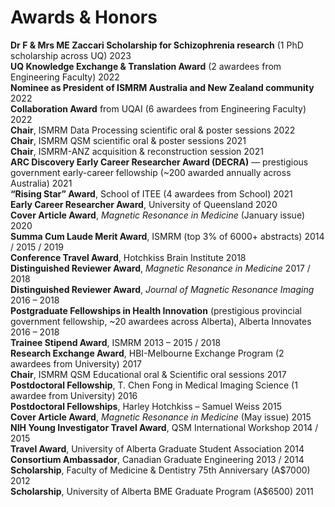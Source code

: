 # Awards & Honors

<div class="awards-list">

<div class="award-card">
  <div class="award-title">
    <b>Dr F & Mrs ME Zaccari Scholarship for Schizophrenia research</b> (1 PhD scholarship across UQ)
    <span class="award-year">2023</span>
  </div>
</div>

<div class="award-card">
  <div class="award-title">
    <b>UQ Knowledge Exchange & Translation Award</b> (2 awardees from Engineering Faculty)
    <span class="award-year">2022</span>
  </div>
</div>

<div class="award-card">
  <div class="award-title">
    <b>Nominee as President of ISMRM Australia and New Zealand community</b>
    <span class="award-year">2022</span>
  </div>
</div>

<div class="award-card">
  <div class="award-title">
    <b>Collaboration Award</b> from UQAI (6 awardees from Engineering Faculty)
    <span class="award-year">2022</span>
  </div>
</div>

<div class="award-card">
  <div class="award-title">
    <b>Chair</b>, ISMRM Data Processing scientific oral & poster sessions
    <span class="award-year">2022</span>
  </div>
</div>

<div class="award-card">
  <div class="award-title">
    <b>Chair</b>, ISMRM QSM scientific oral & poster sessions
    <span class="award-year">2021</span>
  </div>
</div>

<div class="award-card">
  <div class="award-title">
    <b>Chair</b>, ISMRM-ANZ acquisition & reconstruction session
    <span class="award-year">2021</span>
  </div>
</div>

<div class="award-card">
  <div class="award-title">
    <b>ARC Discovery Early Career Researcher Award (DECRA)</b> — prestigious government early-career fellowship (~200 awarded annually across Australia)
    <span class="award-year">2021</span>
  </div>
</div>

<div class="award-card">
  <div class="award-title">
    <b>“Rising Star” Award</b>, School of ITEE (4 awardees from School)
    <span class="award-year">2021</span>
  </div>
</div>

<div class="award-card">
  <div class="award-title">
    <b>Early Career Researcher Award</b>, University of Queensland
    <span class="award-year">2020</span>
  </div>
</div>

<div class="award-card">
  <div class="award-title">
    <b>Cover Article Award</b>, <i>Magnetic Resonance in Medicine</i> (January issue)
    <span class="award-year">2020</span>
  </div>
</div>

<div class="award-card">
  <div class="award-title">
    <b>Summa Cum Laude Merit Award</b>, ISMRM (top 3% of 6000+ abstracts)
    <span class="award-year">2014 / 2015 / 2019</span>
  </div>
</div>

<div class="award-card">
  <div class="award-title">
    <b>Conference Travel Award</b>, Hotchkiss Brain Institute
    <span class="award-year">2018</span>
  </div>
</div>

<div class="award-card">
  <div class="award-title">
    <b>Distinguished Reviewer Award</b>, <i>Magnetic Resonance in Medicine</i>
    <span class="award-year">2017 / 2018</span>
  </div>
</div>

<div class="award-card">
  <div class="award-title">
    <b>Distinguished Reviewer Award</b>, <i>Journal of Magnetic Resonance Imaging</i>
    <span class="award-year">2016 – 2018</span>
  </div>
</div>

<div class="award-card">
  <div class="award-title">
    <b>Postgraduate Fellowships in Health Innovation</b> (prestigious provincial government fellowship, ~20 awardees across Alberta), Alberta Innovates
    <span class="award-year">2016 – 2018</span>
  </div>
</div>

<div class="award-card">
  <div class="award-title">
    <b>Trainee Stipend Award</b>, ISMRM
    <span class="award-year">2013 – 2015 / 2018</span>
  </div>
</div>

<div class="award-card">
  <div class="award-title">
    <b>Research Exchange Award</b>, HBI-Melbourne Exchange Program (2 awardees from University)
    <span class="award-year">2017</span>
  </div>
</div>

<div class="award-card">
  <div class="award-title">
    <b>Chair</b>, ISMRM QSM Educational oral & Scientific oral sessions
    <span class="award-year">2017</span>
  </div>
</div>

<div class="award-card">
  <div class="award-title">
    <b>Postdoctoral Fellowship</b>, T. Chen Fong in Medical Imaging Science (1 awardee from University)
    <span class="award-year">2016</span>
  </div>
</div>

<div class="award-card">
  <div class="award-title">
    <b>Postdoctoral Fellowships</b>, Harley Hotchkiss – Samuel Weiss
    <span class="award-year">2015</span>
  </div>
</div>

<div class="award-card">
  <div class="award-title">
    <b>Cover Article Award</b>, <i>Magnetic Resonance in Medicine</i> (May issue)
    <span class="award-year">2015</span>
  </div>
</div>

<div class="award-card">
  <div class="award-title">
    <b>NIH Young Investigator Travel Award</b>, QSM International Workshop
    <span class="award-year">2014 / 2015</span>
  </div>
</div>

<div class="award-card">
  <div class="award-title">
    <b>Travel Award</b>, University of Alberta Graduate Student Association
    <span class="award-year">2014</span>
  </div>
</div>

<div class="award-card">
  <div class="award-title">
    <b>Consortium Ambassador</b>, Canadian Graduate Engineering
    <span class="award-year">2013 / 2014</span>
  </div>
</div>

<div class="award-card">
  <div class="award-title">
    <b>Scholarship</b>, Faculty of Medicine & Dentistry 75th Anniversary (A$7000)
    <span class="award-year">2012</span>
  </div>
</div>

<div class="award-card">
  <div class="award-title">
    <b>Scholarship</b>, University of Alberta BME Graduate Program (A$6500)
    <span class="award-year">2011</span>
  </div>
</div>

</div>